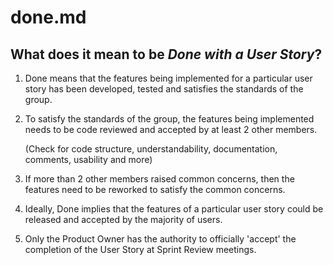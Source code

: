 # done.md

## What does it mean to be _Done with a User Story_?

1. Done means that the features being implemented for a particular user story has been developed, tested and satisfies the standards of the group.
2. To satisfy the standards of the group, the features being implemented needs to be code reviewed and accepted by at least 2 other members.

   (Check for code structure, understandability, documentation, comments, usability and more)
3. If more than 2 other members raised common concerns, then the features need to be reworked to satisfy the common concerns.
4. Ideally, Done implies that the features of a particular user story could be released and accepted by the majority of users.
5. Only the Product Owner has the authority to officially 'accept' the completion of the User Story at Sprint Review meetings.


